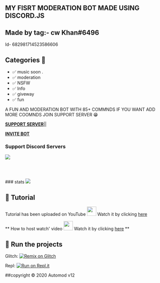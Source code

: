 ## MY FISRT MODERATION BOT MADE USING DISCORD.JS 
## Made by tag:- cw Khan#6496
Id- 682981714523586606
## Categories 📑


- ✅ music soon .
- ✅ moderation
- ✅ NSFW 
- ✅ Info
- ✅ giveway
- ✅ fun

A FUN AND MODERATION BOT WITH 85+ COMMNDS 
IF YOU WANT ADD MORE COOMNDS JOIN SUPPORT SERVER 😁


**[SUPPORT SERVER](https://dsc.gg/kmdevs)**||

**[INVITE BOT](https://discord.com/api/oauth2/authorize?client_id=744597377406599188&permissions=8&scope=bot)**
### Support Discord Servers
<a href="https://discord.gg/gQaptwMnyz"><img src="http://invidget.switchblade.xyz/gQaptwMnyz"/></a>

<br><br>
</div>
### stats




<a href="https://youtu.be/TXzZABndSj8">

  <img titile="SRC" src="https://github-readme-stats.vercel.app/api/pin/?username=khanmanan&repo=automod-bot&theme=algolia&icon_color=0000ff">

</a>

## 📝 Tutorial

Tutorial has been uploaded on YouTube <img src="https://www.youtube.com/about/static/svgs/icons/brand-resources/YouTube_icon_full-color.svg?cache=f2ec7a5" width="30px"> Watch it by clicking [here](https://youtu.be/TXzZABndSj8)

** How to host watch' video <img src="https://www.youtube.com/about/static/svgs/icons/brand-resources/YouTube_icon_full-color.svg?cache=f2ec7a5" width="30px"> Watch it by clicking [here](https://youtu.be/NlCufWQUL54)
**

## 💨 Run the projects

Glitch: [![Remix on Glitch](https://cdn.glitch.com/2703baf2-b643-4da7-ab91-7ee2a2d00b5b%2Fremix-button.svg)](https://glitch.com/edit/#!/import/github/Khanmanan/automod-bot)

Repl: [![Run on Repl.it](https://repl.it/badge/github/Khanmanan/automod-bot)](https://repl.it/github/Khanmanan/automod-bot)


##copyright ©️ 2020 Automod v12
